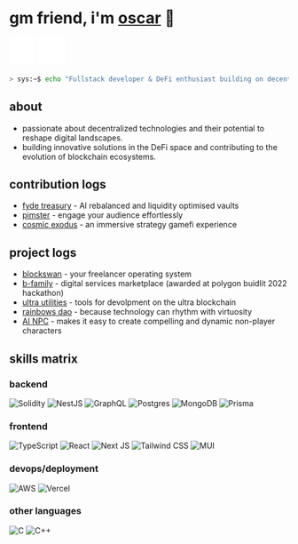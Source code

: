 # gm friend, i'm [oscar](https://oscarmac.xyz) 👋

[![LinkedIn](https://github.com/CLorant/readme-social-icons/blob/main/medium/light/linkedin.svg)]([https://behance.net/oscardzn](https://linkedin.com/in/https://fr.linkedin.com/OMacieira)) [![X](https://github.com/CLorant/readme-social-icons/blob/main/medium/light/twitter.svg)](https://x.com/OMacieira)

```sh
> sys:~$ echo "Fullstack developer & DeFi enthusiast building on decentralized dreams."
```
## about

- passionate about decentralized technologies and their potential to reshape digital landscapes.
- building innovative solutions in the DeFi space and contributing to the evolution of blockchain ecosystems.

## contribution logs

- [fyde treasury](https://app.fyde.fi) - AI rebalanced and liquidity optimised vaults
- [pimster](https://focal.pimster.app) - engage your audience effortlessly
- [cosmic exodus](https://github.com/Oscarmacieira/Cosmic-dApp/blob/main/src/hooks/useAddress.ts) - an immersive strategy gamefi experience

## project logs

- [blockswan](https://blockswan.app) - your freelancer operating system
- [b-family](https://github.com/BlockSwan/blockswan-protocol) - digital services marketplace (awarded at polygon buidlit 2022 hackathon)
- [ultra utilities](https://github.com/ultra-alliance/ultra-utilities) - tools for devolpment on the ultra blockchain
- [rainbows dao](https://blockswan-hq.gitbook.io/rainbows-dao) - because technology can rhythm with virtuosity
- [AI NPC](https://github.com/AI-NPC) - makes it easy to create compelling and dynamic non-player characters 

## skills matrix

### backend
![Solidity](https://img.shields.io/badge/Solidity-%23363636.svg?style=for-the-badge&logo=solidity&logoColor=white)
![NestJS](https://img.shields.io/badge/nestjs-%23E0234E.svg?style=for-the-badge&logo=nestjs&logoColor=white)
![GraphQL](https://img.shields.io/badge/-GraphQL-E10098?style=for-the-badge&logo=graphql&logoColor=white)
![Postgres](https://img.shields.io/badge/postgres-%23316192.svg?style=for-the-badge&logo=postgresql&logoColor=white)
![MongoDB](https://img.shields.io/badge/MongoDB-%234ea94b.svg?style=for-the-badge&logo=mongodb&logoColor=white)
![Prisma](https://img.shields.io/badge/Prisma-3982CE?style=for-the-badge&logo=Prisma&logoColor=white)

### frontend
![TypeScript](https://img.shields.io/badge/typescript-%23007ACC.svg?style=for-the-badge&logo=typescript&logoColor=white)
![React](https://img.shields.io/badge/react-%2320232a.svg?style=for-the-badge&logo=react&logoColor=%2361DAFB)
![Next JS](https://img.shields.io/badge/Next-black?style=for-the-badge&logo=next.js&logoColor=white)
![Tailwind CSS](https://img.shields.io/badge/tailwindcss-%2338B2AC.svg?style=for-the-badge&logo=tailwind-css&logoColor=white)
![MUI](https://img.shields.io/badge/MUI-%230081CB.svg?style=for-the-badge&logo=mui&logoColor=white)

### devops/deployment
![AWS](https://img.shields.io/badge/AWS-%23FF9900.svg?style=for-the-badge&logo=amazon-aws&logoColor=white)
![Vercel](https://img.shields.io/badge/vercel-%23000000.svg?style=for-the-badge&logo=vercel&logoColor=white)

### other languages
![C](https://img.shields.io/badge/c-%2300599C.svg?style=for-the-badge&logo=c&logoColor=white)
![C++](https://img.shields.io/badge/c++-%2300599C.svg?style=for-the-badge&logo=c%2B%2B&logoColor=white)
